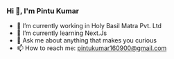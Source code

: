 ### Hi 👋, I'm Pintu Kumar



- 🔭 I’m currently working in Holy Basil Matra Pvt. Ltd
- 🌱 I’m currently learning Next.Js
- 💬 Ask me about  anything that makes you curious
- 📫 How to reach me: pintukumar160900@gmail.com

